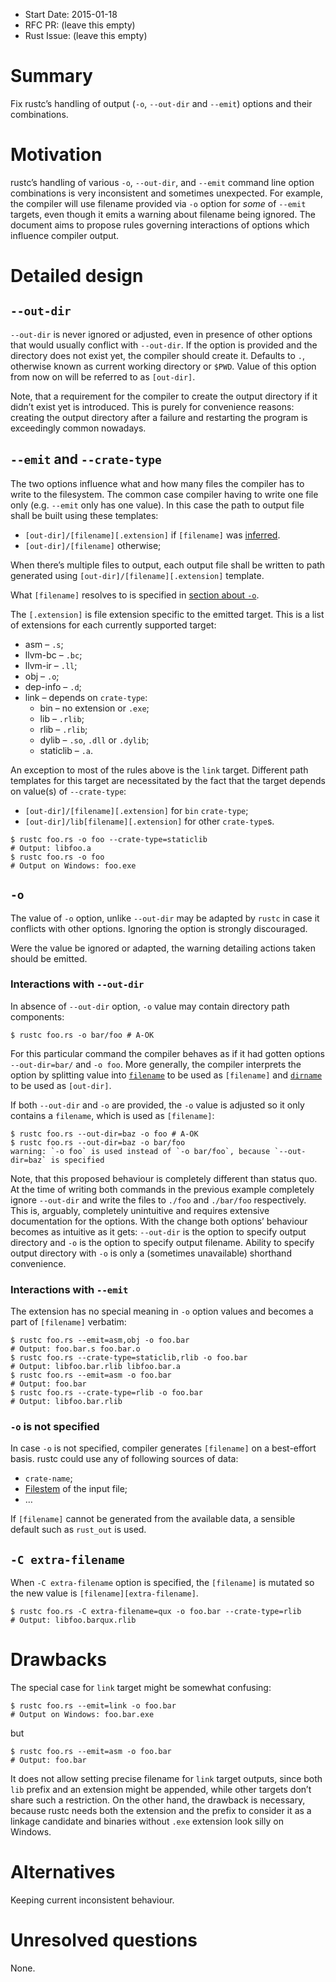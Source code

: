 - Start Date: 2015-01-18
- RFC PR: (leave this empty)
- Rust Issue: (leave this empty)

# Summary

Fix rustc’s handling of output (`-o`, `--out-dir` and `--emit`) options and their combinations.

# Motivation

rustc’s handling of various `-o`, `--out-dir`, and `--emit` command line option combinations is
very inconsistent and sometimes unexpected. For example, the compiler will use filename provided
via `-o` option for *some* of `--emit` targets, even though it emits a warning about filename being
ignored. The document aims to propose rules governing interactions of options which influence
compiler output.

# Detailed design

## `--out-dir`

`--out-dir` is never ignored or adjusted, even in presence of other options that would usually
conflict with `--out-dir`. If the option is provided and the directory does not exist yet, the
compiler should create it. Defaults to `.`, otherwise known as current working directory or `$PWD`.
Value of this option from now on will be referred to as `[out-dir]`.

Note, that a requirement for the compiler to create the output directory if it didn’t exist yet is
introduced. This is purely for convenience reasons: creating the output directory after a failure
and restarting the program is exceedingly common nowadays.

## `--emit` and `--crate-type`

The two options influence what and how many files the compiler has to write to the filesystem. The
common case compiler having to write one file only (e.g. `--emit` only has one value). In this case
the path to output file shall be built using these templates:

* `[out-dir]/[filename][.extension]` if `[filename]` was [inferred][inferred].
* `[out-dir]/[filename]` otherwise;

[inferred]: #-o-is-not-specified

When there’s multiple files to output, each output file shall be written to path generated using
`[out-dir]/[filename][.extension]` template.

What `[filename]` resolves to is specified in [section about `-o`](#-o).

The `[.extension]` is file extension specific to the emitted target. This is a list of extensions
for each currently supported target:

* asm – `.s`;
* llvm-bc – `.bc`;
* llvm-ir – `.ll`;
* obj – `.o`;
* dep-info – `.d`;
* link – depends on `crate-type`:
  * bin – no extension or `.exe`;
  * lib – `.rlib`;
  * rlib – `.rlib`;
  * dylib – `.so`, `.dll` or `.dylib`;
  * staticlib – `.a`.

An exception to most of the rules above is the `link` target. Different path templates for this
target are necessitated by the fact that the target depends on value(s) of `--crate-type`:

* `[out-dir]/[filename][.extension]` for `bin` `crate-type`;
* `[out-dir]/lib[filename][.extension]` for other `crate-type`s.

```
$ rustc foo.rs -o foo --crate-type=staticlib
# Output: libfoo.a
$ rustc foo.rs -o foo
# Output on Windows: foo.exe
```

## `-o`

The value of `-o` option, unlike `--out-dir` may be adapted by `rustc` in case it conflicts with
other options. Ignoring the option is strongly discouraged.

Were the value be ignored or adapted, the warning detailing actions taken should be emitted.

### Interactions with `--out-dir`

In absence of `--out-dir` option, `-o` value may contain directory path components:

    $ rustc foo.rs -o bar/foo # A-OK

For this particular command the compiler behaves as if it had gotten options `--out-dir=bar/` and
`-o foo`. More generally, the compiler interprets the option by splitting value into
[`filename`][filename] to be used as `[filename]` and [`dirname`][dirname] to be used as
`[out-dir]`.

[filename]: http://doc.rust-lang.org/std/path/trait.GenericPath.html#tymethod.filename
[dirname]: http://doc.rust-lang.org/std/path/trait.GenericPath.html#tymethod.dirname

If both `--out-dir` and `-o` are provided, the `-o` value is adjusted so it only contains a
`filename`, which is used as `[filename]`:

    $ rustc foo.rs --out-dir=baz -o foo # A-OK
    $ rustc foo.rs --out-dir=baz -o bar/foo
    warning: `-o foo` is used instead of `-o bar/foo`, because `--out-dir=baz` is specified

Note, that this proposed behaviour is completely different than status quo. At the time of writing
both commands in the previous example completely ignore `--out-dir` and write the files to `./foo`
and `./bar/foo` respectively. This is, arguably, completely unintuitive and requires extensive
documentation for the options. With the change both options’ behaviour becomes as intuitive as it
gets: `--out-dir` is the option to specify output directory and `-o` is the option to specify
output filename. Ability to specify output directory with `-o` is only a (sometimes unavailable)
shorthand convenience.

### Interactions with `--emit`

The extension has no special meaning in `-o` option values and becomes a part of `[filename]`
verbatim:

    $ rustc foo.rs --emit=asm,obj -o foo.bar
    # Output: foo.bar.s foo.bar.o
    $ rustc foo.rs --crate-type=staticlib,rlib -o foo.bar
    # Output: libfoo.bar.rlib libfoo.bar.a
    $ rustc foo.rs --emit=asm -o foo.bar
    # Output: foo.bar
    $ rustc foo.rs --crate-type=rlib -o foo.bar
    # Output: libfoo.bar.rlib

### `-o` is not specified

In case `-o` is not specified, compiler generates `[filename]` on a best-effort basis. rustc could
use any of following sources of data:

* `crate-name`;
* [Filestem][filestem] of the input file;
* …

[filestem]: http://doc.rust-lang.org/std/path/trait.GenericPath.html#method.filestem

If `[filename]` cannot be generated from the available data, a sensible default such as `rust_out`
is used.

## `-C extra-filename`

When `-C extra-filename` option is specified, the `[filename]` is mutated so the new value is
`[filename][extra-filename]`.

    $ rustc foo.rs -C extra-filename=qux -o foo.bar --crate-type=rlib
    # Output: libfoo.barqux.rlib

# Drawbacks

The special case for `link` target might be somewhat confusing:

    $ rustc foo.rs --emit=link -o foo.bar
    # Output on Windows: foo.bar.exe

but

    $ rustc foo.rs --emit=asm -o foo.bar
    # Output: foo.bar

It does not allow setting precise filename for `link` target outputs, since both `lib` prefix and
an extension might be appended, while other targets don’t share such a restriction. On the other
hand, the drawback is necessary, because rustc needs both the extension and the prefix to consider
it as a linkage candidate and binaries without `.exe` extension look silly on Windows.

# Alternatives

Keeping current inconsistent behaviour.

# Unresolved questions

None.
